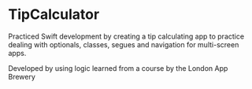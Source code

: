 # TipCalculator
Practiced Swift development by creating a tip calculating app to practice dealing with optionals, classes, segues and navigation for multi-screen apps.

Developed by using logic learned from a course by the London App Brewery
